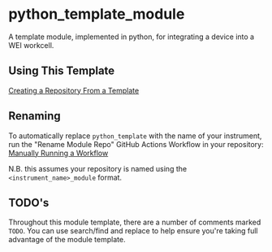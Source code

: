 # python_template_module

A template module, implemented in python, for integrating a device into a WEI workcell.

## Using This Template

[Creating a Repository From a Template](https://docs.github.com/en/repositories/creating-and-managing-repositories/creating-a-repository-from-a-template)

## Renaming

To automatically replace `python_template` with the name of your instrument, run the "Rename Module Repo" GitHub Actions Workflow in your repository: [Manually Running a Workflow](https://docs.github.com/en/actions/managing-workflow-runs-and-deployments/managing-workflow-runs/manually-running-a-workflow)

N.B. this assumes your repository is named using the `<instrument_name>_module` format.

## TODO's

Throughout this module template, there are a number of comments marked `TODO`. You can use search/find and replace to help ensure you're taking full advantage of the module template.
